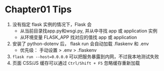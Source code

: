 # Chapter01 Tips

1. 没有指定 flask 实例的情况下，Flask 会
    + 从当前目录找app.py和wsgi.py, 并从中寻找 app 或 application 实例
    + 从环境变量 FLASK_APP 找对应的值找 app 或 application
1. 安装了 python-dotenv 后， flask run 会自动加载 .flaskenv 和 .env
    + 优先级： 手动设置 > .env > .flaskenv
1. `flask run --host=0.0.0.0` 可以把服务暴露到内网，不过我本地测试失败
1. 页面 CSS/JS 缓存可以通过 `Ctrl/Shift + F5` 忽略缓存重新加载